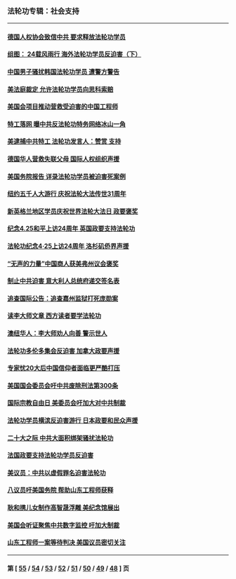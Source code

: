 ### 法轮功专辑：社会支持
---
#### [德国人权协会致信中共 要求释放法轮功学员](../../pages/nf4386/n14045330.md?08150430) 
#### [组图： 24载风雨行 海外法轮功学员反迫害（下）](../../pages/nf4386/n14030279.md?08150430) 
#### [中国男子骚扰韩国法轮功学员 遭警方警告](../../pages/nf4386/n14033245.md?08150430) 
#### [美法庭裁定 允许法轮功学员向思科索赔](../../pages/nf4386/n14030620.md?08150430) 
#### [美国会项目推动营救受迫害的中国工程师](../../pages/nf4386/n14019887.md?08150430) 
#### [特工落网 曝中共反法轮功特务网络冰山一角](../../pages/nf4386/n14006412.md?08150430) 
#### [美逮捕中共特工 法轮功发言人：赞赏 支持](../../pages/nf4386/n14005107.md?08150430) 
#### [德国华人营救失联父母 国际人权组织声援](../../pages/nf4386/n14002019.md?08150430) 
#### [美国务院报告 详录法轮功学员被迫害死案例](../../pages/nf4386/n13997752.md?08150430) 
#### [纽约五千人大游行 庆祝法轮大法传世31周年](../../pages/nf4386/n13995110.md?08150430) 
#### [新英格兰地区学员庆祝世界法轮大法日 政要褒奖](../../pages/nf4386/n13990800.md?08150430) 
#### [纪念4.25和平上访24周年 英国政要支持法轮功](../../pages/nf4386/n13984057.md?08150430) 
#### [法轮功纪念4·25上访24周年 洛杉矶侨界声援](../../pages/nf4386/n13978796.md?08150430) 
#### [“无声的力量”中国商人获美弗州议会褒奖](../../pages/nf4386/n13941208.md?08150430) 
#### [制止中共迫害 意大利人总统府递交签名表](../../pages/nf4386/n13933726.md?08150430) 
#### [追查国际公告：追查嘉州监狱打死庞勋案](../../pages/nf4386/n13933461.md?08150430) 
#### [读李大师文章 西方读者要学法轮功](../../pages/nf4386/n13925142.md?08150430) 
#### [澳纽华人：李大师劝人向善 警示世人](../../pages/nf4386/n13924146.md?08150430) 
#### [法轮功多伦多集会反迫害 加拿大政要声援](../../pages/nf4386/n13881303.md?08150430) 
#### [专家忧20大后中国信仰者面临更严酷打压](../../pages/nf4386/n13874993.md?08150430) 
#### [美国国会委员会吁中共废除刑法第300条](../../pages/nf4386/n13868121.md?08150430) 
#### [国际宗教自由日 美委员会吁加大对中共制裁](../../pages/nf4386/n13855021.md?08150430) 
#### [法轮功学员横滨反迫害游行 日本政要和民众声援](../../pages/nf4386/n13847132.md?08150430) 
#### [二十大之际 中共大面积绑架骚扰法轮功](../../pages/nf4386/n13846381.md?08150430) 
#### [法国政要支持法轮功学员反迫害](../../pages/nf4386/n13841970.md?08150430) 
#### [美议员：中共以虚假罪名迫害法轮功](../../pages/nf4386/n13841083.md?08150430) 
#### [八议员吁美国务院 帮助山东工程师获释](../../pages/nf4386/n13836379.md?08150430) 
#### [耿和携儿女制作高智晟浮雕 美纪念馆展出](../../pages/nf4386/n13829624.md?08150430) 
#### [美国会听证聚焦中共数字监控 吁加大制裁](../../pages/nf4386/n13825083.md?08150430) 
#### [山东工程师一案等待判决 美国议员密切关注](../../pages/nf4386/n13815065.md?08150430) 

---
#### 第 [ [55](./55.md?08150430) / [54](./54.md?08150430) / [53](./53.md?08150430) / [52](./52.md?08150430) / [51](./51.md?08150430) / [50](./50.md?08150430) / [49](./49.md?08150430) / [48](./48.md?08150430) ] 页
